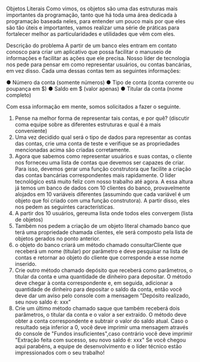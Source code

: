 Objetos Literais
Como vimos, os objetos são uma das estruturas mais importantes da programação,
tanto que há toda uma área dedicada à programação baseada neles, para entender
um pouco mais por que eles são tão úteis e importantes, vamos realizar uma série de
práticas para fortalecer melhor as particularidades e utilidades que vêm com eles.

Descrição do problema
A partir de um banco eles entram em contato conosco para criar um aplicativo que
possa facilitar o manuseio de informações e facilitar as ações que ele precisa.
Nosso líder de tecnologia nos pede para pensar em como representar usuários, ou
contas bancárias, em vez disso. Cada uma dessas contas tem as seguintes
informações:

● Número da conta (somente números)
● Tipo de conta (conta corrente ou poupança em $)
● Saldo em $ (valor apenas)
● Titular da conta (nome completo)

Com essa informação em mente, somos solicitados a fazer o seguinte.

1. Pense na melhor forma de representar tais contas, e por quê? (discutir coma
   equipe sobre as diferentes estruturas e qual é a mais conveniente)
2. Uma vez decidido qual será o tipo de dados para representar as contas das
   contas, crie uma conta de teste e verifique se as propriedades mencionadas
   acima são criadas corretamente.
3. Agora que sabemos como representar usuários e suas contas, o cliente nos
   forneceu uma lista de contas que devemos ser capazes de criar. Para isso,
   devemos gerar uma função construtora que facilite a criação das contas
   bancárias correspondentes mais rapidamente.
   O líder tecnológico está muito feliz com nosso trabalho até agora. A essa altura já
   temos um banco de dados com 10 clientes do banco, provavelmente alojados em 10
   variáveis diferentes (assumindo que cada variável é um objeto que foi criado com
   uma função construtora). A partir disso, eles nos pedem as seguintes características.
4. A partir dos 10 usuários, gereuma lista onde todos eles convergem (lista de
   objetos)
5. Também nos pedem a criação de um objeto literal chamado banco que terá
   uma propriedade chamada clientes, ele será composto pela lista de objetos
   gerados no ponto anterior.
6. o objeto do banco criará um método chamado consultarCliente que receberá um
   nome (titular) por parâmetro e deve pesquisar na lista de contas e retornar ao
   objeto do cliente que corresponde a esse nome inserido.
7. Crie outro método chamado depósito que receberá como parâmetros, o titular
   da conta e uma quantidade de dinheiro para depositar. O método deve chegar
   à conta correspondente e, em seguida, adicionar a quantidade de dinheiro para
   depositar o saldo da conta, então você deve dar um aviso pelo console com a
   mensagem &quot;Depósito realizado, seu novo saldo é: xxx&quot;
8. Crie um último método chamado saque que também receberá dois parâmetros, o titular da conta e o valor a ser extraído. O método deve obter a conta correspondente e subtrair o valor do saldo atual. Caso o resultado seja
   inferior a 0, você deve imprimir uma mensagem através do console de &quot;Fundos
   insuficientes&quot;,caso contrário você deve imprimir &quot;Extração feita com sucesso, seu
   novo saldo é: xxx&quot;
   Se você chegou aqui parabéns, a equipe de desenvolvimento e o líder técnico estão
   impressionados com o seu trabalho!
